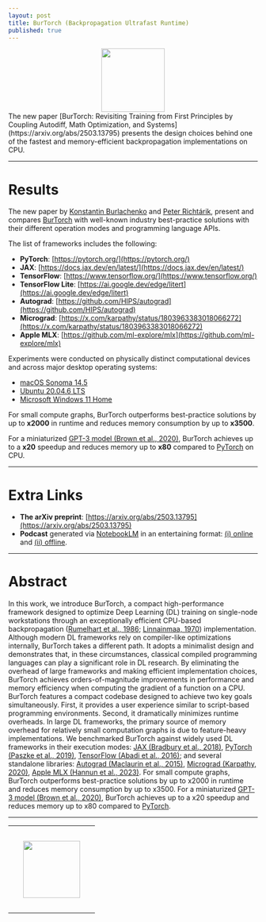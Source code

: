 ```yaml
---
layout: post
title: BurTorch (Backpropagation Ultrafast Runtime)
published: true
---
```


<center>
<img height="128px" src="https://burlachenkok.github.io/images/burtorch-logo-2.png"/>
</center>
The new paper [BurTorch: Revisiting Training from First Principles by Coupling Autodiff, Math Optimization, and Systems](https://arxiv.org/abs/2503.13795) presents the design choices behind one of the fastest and memory-efficient backpropagation implementations on CPU.

---

# Results

The new paper by [Konstantin Burlachenko](https://burlachenkok.github.io/) and [Peter Richtárik](https://richtarik.org/), present and compares [BurTorch](https://arxiv.org/abs/2503.13795) 
with well-known industry best-practice solutions with their different operation modes and programming language APIs. 

The list of frameworks includes the following:

* **PyTorch**: [https://pytorch.org/](https://pytorch.org/)
* **JAX**: [https://docs.jax.dev/en/latest/](https://docs.jax.dev/en/latest/)
* **TensorFlow**: [https://www.tensorflow.org/](https://www.tensorflow.org/)
* **TensorFlow Lite**: [https://ai.google.dev/edge/litert](https://ai.google.dev/edge/litert)
* **Autograd**: [https://github.com/HIPS/autograd](https://github.com/HIPS/autograd)
* **Micrograd**: [https://x.com/karpathy/status/1803963383018066272](https://x.com/karpathy/status/1803963383018066272)
* **Apple MLX**: [https://github.com/ml-explore/mlx](https://github.com/ml-explore/mlx)

Experiments were conducted on physically distinct computational devices and across major desktop operating systems:

* [macOS Sonoma 14.5](https://developer.apple.com/documentation/macos-release-notes/macos-14_5-release-notes)
* [Ubuntu 20.04.6 LTS](https://releases.ubuntu.com/focal/)
* [Microsoft Windows 11 Home](https://www.microsoft.com/en-us/d/windows-11-home/dg7gmgf0krt0)

For small compute graphs, BurTorch outperforms best-practice solutions by up to **x2000** in runtime and reduces memory consumption by up to **x3500**. 

For a miniaturized [GPT-3 model (Brown et al., 2020)](https://arxiv.org/abs/2005.14165), BurTorch achieves up to a **x20** speedup and reduces memory up to **x80** compared to [PyTorch](https://proceedings.neurips.cc/paper/2019/hash/bdbca288fee7f92f2bfa9f7012727740-Abstract.html) on CPU.

----

# Extra Links

- **The arXiv preprint**: [https://arxiv.org/abs/2503.13795](https://arxiv.org/abs/2503.13795)
- **Podcast** generated via [NotebookLM](https://notebooklm.google/) in an entertaining format: [(i) online](https://www.podbean.com/eas/pb-zs34b-16d2942) and [(ii) offline](https://burlachenkok.github.io/podcasts/butrch-generated-interview.mp3).

---

# Abstract

In this work, we introduce BurTorch, a compact high-performance framework designed to optimize Deep Learning (DL) training on single-node workstations 
through an exceptionally efficient CPU-based backpropagation ([Rumelhart et al., 1986](https://www.nature.com/articles/323533a0); [Linnainmaa, 1970](https://scholar.googleusercontent.com/scholar.bib?q=info:wRjDZKQ_NKYJ:scholar.google.com/&output=citation&scisdr=ClHdwmNeENKs6Xb1i_s:AFWwaeYAAAAAZ87zk_vuPijL7H0txyMVOwPA1wQ&scisig=AFWwaeYAAAAAZ87zk4D5Rjhb-wNl_c2IxQBTkcc&scisf=4&ct=citation&cd=-1&hl=ru)) implementation. Although modern DL frameworks rely on compiler-like optimizations internally, BurTorch takes a different path. It adopts a minimalist design and demonstrates that, 
in these circumstances, classical compiled programming languages can play a significant role in DL research. 
By eliminating the overhead of large frameworks and making efficient implementation choices, BurTorch achieves orders-of-magnitude improvements in performance and memory efficiency when 
computing the gradient of a function on a CPU. BurTorch features a compact codebase designed to achieve two key goals simultaneously. 
First, it provides a user experience similar to script-based programming environments. 
Second, it dramatically minimizes runtime overheads. In large DL frameworks, the primary source of memory overhead for relatively small computation graphs is due to feature-heavy implementations. 
We benchmarked BurTorch against widely used DL frameworks in their execution modes: 
[JAX (Bradbury et al., 2018)](https://github.com/jax-ml/jax), [PyTorch (Paszke et al., 2019)](https://proceedings.neurips.cc/paper/2019/hash/bdbca288fee7f92f2bfa9f7012727740-Abstract.html), [TensorFlow (Abadi et al., 2016)](https://arxiv.org/abs/1605.08695);
and several standalone libraries: [Autograd (Maclaurin et al., 2015)](https://github.com/HIPS/autograd), [Micrograd (Karpathy, 2020)](https://github.com/karpathy/micrograd), [Apple MLX (Hannun et al., 2023)](https://github.com/ml-explore).
For small compute graphs, BurTorch outperforms best-practice solutions by up to x2000 in runtime and reduces memory consumption by up to x3500. For a miniaturized [GPT-3 model (Brown et al., 2020)](https://arxiv.org/abs/2005.14165), 
BurTorch achieves up to a x20 speedup and reduces memory up to x80 compared to [PyTorch](https://proceedings.neurips.cc/paper/2019/hash/bdbca288fee7f92f2bfa9f7012727740-Abstract.html).

---

<center>
<table style="text-align:center;">
<tr>
<td style="padding:30px;text-align:center;vertical-align:middle;"> <img height="115px" src="https://burlachenkok.github.io/materials/KAUST-logo.svg"/> </td>
</tr>
</table>
</center>
